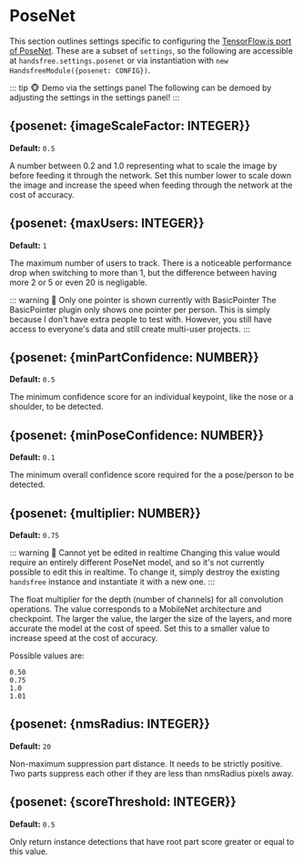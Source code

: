 # PoseNet

This section outlines settings specific to configuring the [TensorFlow.js port of PoseNet](https://github.com/tensorflow/tfjs-models/tree/master/posenet). These are a subset of `settings`, so the following are accessible at `handsfree.settings.posenet` or via instantiation with `new HandsfreeModule({posenet: CONFIG})`.

::: tip 🐵 Demo via the settings panel
The following can be demoed by adjusting the settings in the settings panel!
:::

## {posenet: {imageScaleFactor: INTEGER}}
**Default:** `0.5`

A number between 0.2 and 1.0 representing what to scale the image by before feeding it through the network. Set this number lower to scale down the image and increase the speed when feeding through the network at the cost of accuracy.

## {posenet: {maxUsers: INTEGER}}
**Default:** `1`

The maximum number of users to track. There is a noticeable performance drop when switching to more than 1, but the difference between having more 2 or 5 or even 20 is negligable.

::: warning 🙈 Only one pointer is shown currently with BasicPointer
The BasicPointer plugin only shows one pointer per person. This is simply because I don't have extra people to test with. However, you still have access to everyone's data and still create multi-user projects.
:::

## {posenet: {minPartConfidence: NUMBER}}
**Default:** `0.5`

The minimum confidence score for an individual keypoint, like the nose or a shoulder, to be detected.

## {posenet: {minPoseConfidence: NUMBER}}
**Default:** `0.1`

The minimum overall confidence score required for the a pose/person to be detected.

## {posenet: {multiplier: NUMBER}}
**Default:** `0.75`

::: warning 🙈 Cannot yet be edited in realtime
Changing this value would require an entirely different PoseNet model, and so it's not currently possible to edit this in realtime. To change it, simply destroy the existing `handsfree` instance and instantiate it with a new one.
:::

The float multiplier for the depth (number of channels) for all convolution operations. The value corresponds to a MobileNet architecture and checkpoint. The larger the value, the larger the size of the layers, and more accurate the model at the cost of speed. Set this to a smaller value to increase speed at the cost of accuracy.

Possible values are:

```
0.50
0.75
1.0
1.01
```

## {posenet: {nmsRadius: INTEGER}}
**Default:** `20`

Non-maximum suppression part distance. It needs to be strictly positive. Two parts suppress each other if they are less than nmsRadius pixels away.


## {posenet: {scoreThreshold: INTEGER}}
**Default:** `0.5`

Only return instance detections that have root part score greater or equal to this value.
